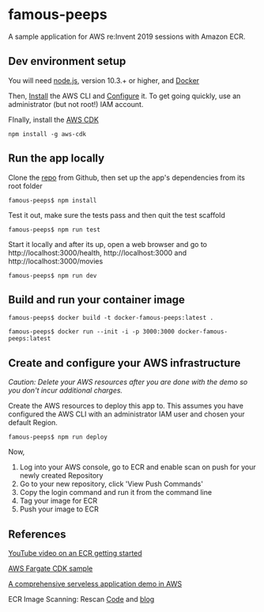 # famous-peeps

A sample application for AWS re:Invent 2019 sessions with Amazon ECR.

## Dev environment setup

You will need [node.js](https://nodejs.org/en/), version 10.3.+ or higher, and [Docker](https://www.docker.com/get-started)

Then, [Install](https://docs.aws.amazon.com/cli/latest/userguide/cli-chap-install.html) the AWS CLI and [Configure](https://docs.aws.amazon.com/cli/latest/userguide/cli-chap-configure.html) it.  To get going quickly, use an administrator (but not root!) IAM account.

FInally, install the [AWS CDK](https://github.com/aws/aws-cdk)
```
npm install -g aws-cdk
```

## Run the app locally

Clone the [repo](https://github.com/omieomye/famous-peeps) from Github, then set up the app's dependencies from its root folder
```
famous-peeps$ npm install
```

Test it out, make sure the tests pass and then quit the test scaffold
```
famous-peeps$ npm run test
```

Start it locally and after its up, open a web browser and go to http://localhost:3000/health, http://localhost:3000 and http://localhost:3000/movies
```
famous-peeps$ npm run dev
```

## Build and run your container image

```
famous-peeps$ docker build -t docker-famous-peeps:latest .
```
```
famous-peeps$ docker run --init -i -p 3000:3000 docker-famous-peeps:latest
```

## Create and configure your AWS infrastructure

*Caution: Delete your AWS resources after you are done with the demo so you don't incur additional charges.*

Create the AWS resources to deploy this app to.  This assumes you have configured the AWS CLI with an administrator IAM user and chosen your default Region.
```
famous-peeps$ npm run deploy
```

Now,
1) Log into your AWS console, go to ECR and enable scan on push for your newly created Repository
2) Go to your new repository, click 'View Push Commands'
3) Copy the login command and run it from the command line
4) Tag your image for ECR
5) Push your image to ECR

## References

[YouTube video on an ECR getting started](https://www.youtube.com/watch?v=29WbHPDyRIs)

[AWS Fargate CDK sample](https://docs.aws.amazon.com/cdk/latest/guide/ecs_example.html)

[A comprehensive serveless application demo in AWS](https://github.com/aws-samples/aws-cdk-changelogs-demo)

ECR Image Scanning: Rescan [Code](https://github.com/aws-samples/amazon-ecr-continuous-scan) and [blog](https://aws.amazon.com/blogs/containers/amazon-ecr-native-container-image-scanning/)
